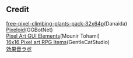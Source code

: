 ## Credit
[free-pixel-climbing-plants-pack-32x64p](https://danaida.itch.io/free-pixel-climbing-plants-pack-32x64)(Danaida)  
[Pixeloid](https://ggbot.itch.io/pixeloid-font)(GGBotNet)  
[Pixel Art GUI Elements](https://mounirtohami.itch.io/pixel-art-gui-elements)(Mounir Tohami)  
[16x16 Pixel art RPG Items](https://gentlecatstudio.itch.io/rpg-items)(GentleCatStudio)  
[効果音ラボ](https://soundeffect-lab.info/)
